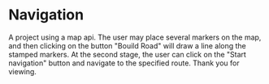# Navigation
A project using a map api. The user may place several markers on the map,
and then clicking on the button "Bouild Road" will draw a line along the stamped markers.
At the second stage, the user can click on the "Start navigation" button and navigate to the specified route. 
Thank you for viewing.
